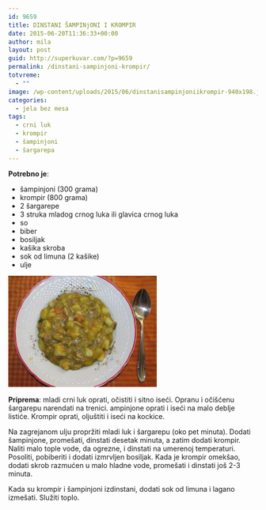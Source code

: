 ```yaml
---
id: 9659
title: DINSTANI ŠAMPINjONI I KROMPIR
date: 2015-06-20T11:36:33+00:00
author: mila
layout: post
guid: http://superkuvar.com/?p=9659
permalink: /dinstani-sampinjoni-krompir/
totvreme:
  - ""
image: /wp-content/uploads/2015/06/dinstanisampinjoniikrompir-940x198.jpg
categories:
  - jela bez mesa
tags:
  - crni luk
  - krompir
  - šampinjoni
  - šargarepa
---
```

**Potrebno je**:  
* šampinjoni (300 grama)  
* krompir (800 grama)  
* 2 šargarepe  
* 3 struka mladog crnog luka ili glavica crnog luka  
* so  
* biber  
* bosiljak  
* kašika skroba  
* sok od limuna (2 kašike)  
* ulje

[<img class="alignnone size-medium wp-image-9660" src="/wp-content/uploads/2015/06/dinstanisampinjoniikrompir-1024x768.jpg" alt="dinstanisampinjoniikrompir" width="300" height="225" />](/wp-content/uploads/2015/06/dinstanisampinjoniikrompir-e1434799762913.jpg)

**Priprema**: mladi crni luk oprati, očistiti i sitno iseći. Opranu i očišćenu šargarepu narendati na trenici.  ampinjone oprati i iseći na malo deblje listiće. Krompir oprati, oljuštiti i iseći na kockice.

Na zagrejanom ulju propržiti mladi luk i šargarepu (oko pet minuta). Dodati šampinjone, promešati, dinstati desetak minuta, a zatim dodati krompir. Naliti malo tople vode, da ogrezne, i dinstati na umerenoj temperaturi. Posoliti, pobiberiti i dodati izmrvljen bosiljak. Kada je krompir omekšao, dodati skrob razmućen u malo hladne vode, promešati i dinstati još 2-3 minuta.

Kada su krompir i šampinjoni izdinstani, dodati sok od limuna i lagano izmešati. Služiti toplo.